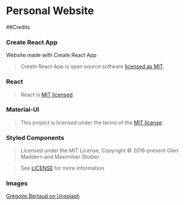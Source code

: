 # Personal Website

##Credits 
### Create React App
Website made with Create React App
>Create React App is open source software [licensed as MIT](https://github.com/facebook/create-react-app/blob/master/LICENSE).

### React
> React is [MIT licensed](https://github.com/facebook/react/blob/master/LICENSE).

### Material-UI
>This project is licensed under the terms of the [MIT license](https://github.com/mui-org/material-ui/blob/master/LICENSE).

### Styled Components
>Licensed under the MIT License, Copyright © 2016-present Glen Maddern and Maximilian Stoiber. 

>See [LICENSE](https://github.com/styled-components/styled-components/blob/master/LICENSE) for more information

### Images
[Grégoire Bertaud on Unsplash](https://unsplash.com/photos/wK_DZlAJJ_Q)
